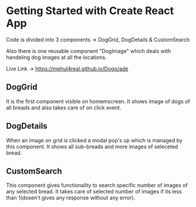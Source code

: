 # Getting Started with Create React App

Code is divided into 3 components -> DogGrid, DogDetails & CustomSearch

Also there is one reusable component "DogImage" which deals with handeling dog images at all the locations.

Live Link -> https://mehul4real.github.io/Dogo/ade

## DogGrid

It is the first component visible on homemscreen. It shows image of dogs of all breads and also takes care of on click event. 

## DogDetails

When an image on grid is clicked a modal pop's up which is managed by this component. It shows all sub-breads and more images of seleceted bread.

## CustomSearch

This component gives functionality to search specific number of images of any selected bread. It takes care of selected number of images if its less than 1(dosen't gives any response without any error). 

